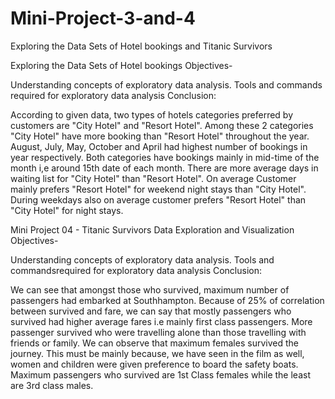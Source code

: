 # Mini-Project-3-and-4
 Exploring the Data Sets of Hotel bookings and Titanic Survivors

Exploring the Data Sets of Hotel bookings
Objectives-

Understanding concepts of exploratory data analysis.
Tools and commands required for exploratory data analysis
Conclusion:

According to given data, two types of hotels categories preferred by customers are "City Hotel" and "Resort Hotel".
Among these 2 categories "City Hotel" have more booking than "Resort Hotel" throughout the year.
August, July, May, October and April had highest number of bookings in year respectively.
Both categories have bookings mainly in mid-time of the month i,e around 15th date of each month.
There are more average days in waiting list for "City Hotel" than "Resort Hotel".
On average Customer mainly prefers "Resort Hotel" for weekend night stays than "City Hotel".
During weekdays also on average customer prefers "Resort Hotel" than "City Hotel" for night stays.

Mini Project 04 -
Titanic Survivors Data Exploration and Visualization
Objectives-

Understanding concepts of exploratory data analysis.
Tools and commandsrequired for exploratory data analysis
Conclusion:

We can see that amongst those who survived, maximum number of passengers had embarked at Southhampton.
Because of 25% of correlation between survived and fare, we can say that mostly passengers who survived had higher average fares i.e mainly first class passengers.
More passenger survived who were travelling alone than those travelling with friends or family.
We can observe that maximum females survived the journey. This must be mainly because, we have seen in the film as well, women and children were given preference to board the safety boats.
Maximum passengers who survived are 1st Class females while the least are 3rd class males.
